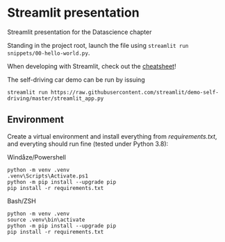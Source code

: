 # Streamlit presentation

Streamlit presentation for the Datascience chapter

Standing in the project root, launch the file using `streamlit run snippets/00-hello-world.py`.

When developing with Streamlit, check out the [cheatsheet](https://share.streamlit.io/daniellewisdl/streamlit-cheat-sheet/app.py)!

The self-driving car demo can be run by issuing
```
streamlit run https://raw.githubusercontent.com/streamlit/demo-self-driving/master/streamlit_app.py
```

## Environment

Create a virtual environment and install everything from _requirements.txt_, and everyting should run fine (tested under Python 3.8):

Windåze/Powershell
```
python -m venv .venv
.venv\Scripts\Activate.ps1
python -m pip install --upgrade pip
pip install -r requirements.txt
```

Bash/ZSH
```
python -m venv .venv
source .venv\bin\activate
python -m pip install --upgrade pip
pip install -r requirements.txt
```
